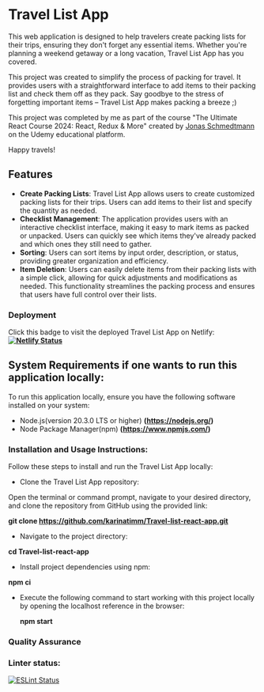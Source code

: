# Travel List App

This web application is designed to help travelers create packing lists for their trips, ensuring they don't forget any essential items. Whether you're planning a weekend getaway or a long vacation, Travel List App has you covered.

This project was created to simplify the process of packing for travel. It provides users with a straightforward interface to add items to their packing list and check them off as they pack. Say goodbye to the stress of forgetting important items – Travel List App makes packing a breeze ;)

This project was completed by me as part of the course "The Ultimate React Course 2024: React, Redux & More" created by [Jonas Schmedtmann](https://twitter.com/jonasschmedtman) on the Udemy educational platform.

Happy travels!

## Features

- **Create Packing Lists**: Travel List App allows users to create customized packing lists for their trips. Users can add items to their list and specify the quantity as needed.
- **Checklist Management**: The application provides users with an interactive checklist interface, making it easy to mark items as packed or unpacked. Users can quickly see which items they've already packed and which ones they still need to gather.
- **Sorting**: Users can sort items by input order, description, or status, providing greater organization and efficiency.
- **Item Deletion**: Users can easily delete items from their packing lists with a simple click, allowing for quick adjustments and modifications as needed. This functionality streamlines the packing process and ensures that users have full control over their lists.

### Deployment

Click this badge to visit the deployed Travel List App on Netlify:
**[![Netlify Status](https://api.netlify.com/api/v1/badges/14635502-241e-4778-ac3a-0e8664b73e60/deploy-status)](https://travel-list-app-kartim.netlify.app)**

## System Requirements if one wants to run this application locally:

To run this application locally, ensure you have the following software installed on your system:

- Node.js(version 20.3.0 LTS or higher) **(https://nodejs.org/)**
- Node Package Manager(npm) **(https://www.npmjs.com/)**

### Installation and Usage Instructions:

Follow these steps to install and run the Travel List App locally:

- Clone the Travel List App repository:

Open the terminal or command prompt, navigate to your desired directory, and clone the repository from GitHub using the provided link:

**git clone https://github.com/karinatimm/Travel-list-react-app.git**

- Navigate to the project directory:

**cd Travel-list-react-app**

- Install project dependencies using npm:

**npm ci**

- Execute the following command to start working with this project locally by opening the localhost reference in the browser:

  **npm start**

### Quality Assurance

### Linter status:

[![ESLint Status](https://img.shields.io/badge/ESLint-Passing-brightgreen.svg)](https://github.com/karinatimm/Travel-list-react-app.git)
